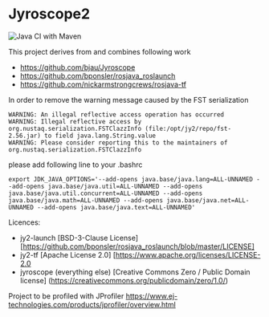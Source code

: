 # Jyroscope2

![Java CI with Maven](https://github.com/wmlynar/jyroscope2/workflows/Java%20CI%20with%20Maven/badge.svg)

This project derives from and combines following work
* https://github.com/bjau/Jyroscope
* https://github.com/bponsler/rosjava_roslaunch
* https://github.com/nickarmstrongcrews/rosjava-tf

In order to remove the warning message caused by the FST serialization
```
WARNING: An illegal reflective access operation has occurred
WARNING: Illegal reflective access by org.nustaq.serialization.FSTClazzInfo (file:/opt/jy2/repo/fst-2.56.jar) to field java.lang.String.value
WARNING: Please consider reporting this to the maintainers of org.nustaq.serialization.FSTClazzInfo
```
please add following line to your .bashrc
```
export JDK_JAVA_OPTIONS='--add-opens java.base/java.lang=ALL-UNNAMED --add-opens java.base/java.util=ALL-UNNAMED --add-opens java.base/java.util.concurrent=ALL-UNNAMED --add-opens java.base/java.math=ALL-UNNAMED --add-opens java.base/java.net=ALL-UNNAMED --add-opens java.base/java.text=ALL-UNNAMED'
```

Licences:
* jy2-launch [BSD-3-Clause License] [https://github.com/bponsler/rosjava_roslaunch/blob/master/LICENSE]
* jy2-tf [Apache License 2.0] [https://www.apache.org/licenses/LICENSE-2.0
* jyroscope (everything else)  [Creative Commons Zero / Public Domain license] (https://creativecommons.org/publicdomain/zero/1.0/)

Project to be profiled with JProfiler https://www.ej-technologies.com/products/jprofiler/overview.html
